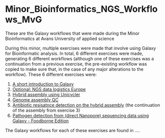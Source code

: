 # Minor_Bioinformatics_NGS_Workflows_MvG
These are the Galaxy workflows that were made during the Minor Bioinformatics at Avans University of applied science

During this minor, multiple exercises were made that involve using Galaxy for Bioinformatic analysis. In total, 6 different exercises were made, generating 6 different workflows (although one of these exercises was a continuation from a previous exercise, the pre-existing workflow was copied to make sure that, in the case of any major alterations to the workflow). 
These 6 different exercises were:
1. [A short introduction to Galaxy](https://training.galaxyproject.org/training-material/topics/introduction/tutorials/galaxy-intro-short/tutorial.html)
2. [Optional: NGS data logistics Europe](https://training.galaxyproject.org/training-material/topics/introduction/tutorials/galaxy-intro-ngs-data-managment/tutorial.html)
3. [Hybrid assembly using Unicycler](https://training.galaxyproject.org/training-material/topics/assembly/tutorials/unicycler-assembly/tutorial.html)
4. [Genome assembly QC](https://training.galaxyproject.org/training-material/topics/assembly/tutorials/assembly-quality-control/tutorial.html)
5. [Antibiotic resisatnce detection on the hybrid assembly](https://galaxyproject.github.io/training-material/topics/metagenomics/tutorials/plasmid-metagenomics-nanopore/tutorial.html) (the continuation of the assembly from exercise 3)
6. [Pathogen detection from (direct Nanopore) sequencing data using Galaxy - Foodborne Edition](https://training.galaxyproject.org/training-material/topics/microbiome/tutorials/pathogen-detection-from-nanopore-foodborne-data/tutorial.html)

The Galaxy workflows for each of these exercises are found in ....
